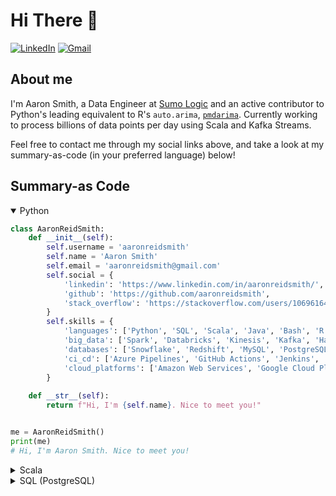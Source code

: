 # Hi There 👋
[![LinkedIn](https://img.shields.io/badge/-Aaron_Smith-blue?style=flat&logo=Linkedin&logoColor=white&link=https://www.linkedin.com/in/aaronreidsmith/)](https://www.linkedin.com/in/aaronreidsmith/)
[![Gmail](https://img.shields.io/badge/-aaronreidsmith@gmail.com-D14836?style=flat&logo=Gmail&logoColor=white&link=mailto:aaronreidsmith@gmail.com)](mailto:aaronreidsmith@gmail.com)

## About me
I'm Aaron Smith, a Data Engineer at [Sumo Logic](https://www.sumologic.com/) and an active contributor to Python's leading equivalent to R's `auto.arima`, [`pmdarima`](https://github.com/alkaline-ml/pmdarima). Currently working to process billions of data points per day using Scala and Kafka Streams.

Feel free to contact me through my social links above, and take a look at my summary-as-code (in your preferred language) below!


## Summary-as Code 

<details open><summary>Python</summary>
<p>

```python
class AaronReidSmith:
    def __init__(self):
        self.username = 'aaronreidsmith'
        self.name = 'Aaron Smith'
        self.email = 'aaronreidsmith@gmail.com'
        self.social = {
            'linkedin': 'https://www.linkedin.com/in/aaronreidsmith/',
            'github': 'https://github.com/aaronreidsmith',
            'stack_overflow': 'https://stackoverflow.com/users/10696164/aaron-smith'
        }
        self.skills = {
            'languages': ['Python', 'SQL', 'Scala', 'Java', 'Bash', 'R', 'Perl', 'PHP'],
            'big_data': ['Spark', 'Databricks', 'Kinesis', 'Kafka', 'Hadoop'],
            'databases': ['Snowflake', 'Redshift', 'MySQL', 'PostgreSQL', 'DynamoDB'],
            'ci_cd': ['Azure Pipelines', 'GitHub Actions', 'Jenkins', 'Travis CI', 'Appveyor', 'CircleCI'],
            'cloud_platforms': ['Amazon Web Services', 'Google Cloud Platform']
        }
        
    def __str__(self):
        return f"Hi, I'm {self.name}. Nice to meet you!"


me = AaronReidSmith()    
print(me)
# Hi, I'm Aaron Smith. Nice to meet you!
```

</p>
</details>

<details><summary>Scala</summary>
<p>

```scala
class AaronReidSmith {
  val userName: String = "aaronreidsmith"
  val name: String     = "Aaron Smith"
  val email: String    = "aaronreidsmith@gmail.com"
  val social: Map[String, String] = Map(
    "linkedin"      -> "https://www.linkedin.com/in/aaronreidsmith/",
    "github"        -> "https://github.com/aaronreidsmith",
    "stackOverflow" -> "https://stackoverflow.com/users/10696164/aaron-smith"
  )
  val skills: Map[String, Seq[String]] = Map(
    "languages"      -> Seq("Python", "SQL", "Scala", "Java", "Bash", "R", "Perl", "PHP"),
    "bigData"        -> Seq("Spark", "Databricks", "Kinesis", "Kafka", "Hadoop"),
    "databases"      -> Seq("Snowflake", "Redshift", "MySQL", "PostgreSQL", "DynamoDB"),
    "ciCd"           -> Seq("Azure Pipelines", "GitHub Actions", "Jenkins", "Travis CI", "Appveyor", "CircleCI"),
    "cloudPlatforms" -> Seq("Amazon Web Services", "Google Cloud Platform")
  )

  override def toString: String = s"Hi, I'm $name. Nice to meet you!"
}

val me = new AaronReidSmith
println(me)
// Hi, I'm Aaron Smith. Nice to meet you!
```

</p>
</details>

<details><summary>SQL (PostgreSQL)</summary>
<p>

```sql
CREATE TABLE aaron_reid_smith (
  username VARCHAR,
  name     VARCHAR,
  email    VARCHAR,
  social   JSON,
  skills   JSON
);

INSERT INTO aaron_reid_smith VALUES (
  'aaronreidsmith',
  'Aaron Smith',
  'aaronreidsmith@gmail.com',
  $$
  {
    "linkedin": "https://www.linkedin.com/in/aaronreidsmith/",
    "github": "https://github.com/aaronreidsmith",
    "stack_overflow": "https://stackoverflow.com/users/10696164/aaron-smith"
  }
  $$,
  $$
  {
    "languages": ["Python", "SQL", "Scala", "Java", "Bash", "R", "Perl", "PHP"],
    "big_data": ["Spark", "Databricks", "Kinesis", "Kafka", "Hadoop"],
    "databases": ["Snowflake", "Redshift", "MySQL", "PostgreSQL", "DynamoDB"],
    "ci_cd": ["Azure Pipelines", "GitHub Actions", "Jenkins", "Travis CI", "Appveyor", "CircleCI"],
    "cloud_platforms": ["Amazon Web Services", "Google Cloud Platform"]
  }
  $$
);

SELECT
  'Hi, I''m ' || name || '. Nice to meet you!' AS me
FROM aaron_reid_smith;
-- Hi, I'm Aaron Smith. Nice to meet you!
```

</p>
</details>

